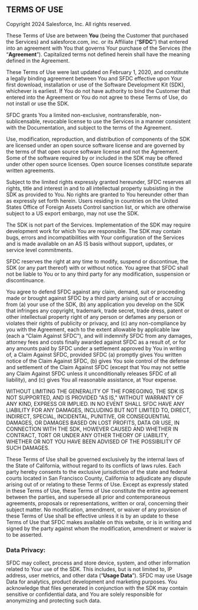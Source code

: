 ## TERMS OF USE

Copyright 2024 Salesforce, Inc. All rights reserved.

These Terms of Use are between **You** (being the Customer that purchased the Services) and salesforce.com, inc. or its Affiliate (“**SFDC**”) that entered into an agreement with You that governs Your purchase of the Services (the “**Agreement**”). Capitalized terms not defined herein shall have the meaning defined in the Agreement.
 
These Terms of Use were last updated on February 1, 2020, and constitute a legally binding agreement between You and SFDC effective upon Your first download, installation or use of the Software Development Kit (SDK), whichever is earliest. If You do not have authority to bind the Customer that entered into the Agreement or You do not agree to these Terms of Use, do not install or use the SDK.
 
SFDC grants You a limited non-exclusive, non­transferable, non-sublicensable, revocable license to use the Services in a manner consistent with the Documentation, and subject to the terms of the Agreement.

Use, modification, reproduction, and distribution of components of the SDK are licensed under an open source software license and are governed by the terms of that open source software license and not the Agreement. Some of the software required by or included in the SDK may be offered under other open source licenses. Open source licenses constitute separate written agreements.

Subject to the limited rights expressly granted hereunder, SFDC reserves all rights, title and interest in and to all intellectual property subsisting in the SDK as provided to You. No rights are granted to You hereunder other than as expressly set forth herein.  Users residing in countries on the United States Office of Foreign Assets Control sanction list, or which are otherwise subject to a US export embargo, may not use the SDK.
 
The SDK is not part of the Services. Implementation of the SDK may require development work for which You are responsible. The SDK may contain bugs, errors and incompatibilities with Your configuration of the Services and is made available on an AS IS basis without support, updates, or service level commitments.
 
SFDC reserves the right at any time to modify, suspend or discontinue, the SDK (or any part thereof) with or without notice. You agree that SFDC shall not be liable to You or to any third party for any modification, suspension or discontinuance.

You agree to defend SFDC against any claim, demand, suit or proceeding made or brought against SFDC by a third party arising out of or accruing from (a) your use of the SDK, (b) any application you develop on the SDK that infringes any copyright, trademark, trade secret, trade dress, patent or other intellectual property right of any person or defames any person or violates their rights of publicity or privacy, and (c) any non-compliance by you with the Agreement, each to the extent allowable by applicable law (each a “Claim Against SFDC”), and will indemnify SFDC from any damages, attorney fees and costs finally awarded against SFDC as a result of, or for any amounts paid by SFDC under a settlement approved by You in writing of, a Claim Against SFDC, provided SFDC (a) promptly gives You written notice of the Claim Against SFDC, (b) gives You sole control of the defense and settlement of the Claim Against SFDC (except that You may not settle any Claim Against SFDC unless it unconditionally releases SFDC of all liability), and (c) gives You all reasonable assistance, at Your expense.

WITHOUT LIMITING THE GENERALITY OF THE FOREGOING, THE SDK IS NOT SUPPORTED, AND IS PROVIDED "AS IS," WITHOUT WARRANTY OF ANY KIND, EXPRESS OR IMPLIED. IN NO EVENT SHALL SFDC HAVE ANY LIABILITY FOR ANY DAMAGES, INCLUDING BUT NOT LIMITED TO, DIRECT, INDIRECT, SPECIAL, INCIDENTAL, PUNITIVE, OR CONSEQUENTIAL DAMAGES, OR DAMAGES BASED ON LOST PROFITS, DATA OR USE, IN CONNECTION WITH THE SDK, HOWEVER CAUSED AND WHETHER IN CONTRACT, TORT OR UNDER ANY OTHER THEORY OF LIABILITY, WHETHER OR NOT YOU HAVE BEEN ADVISED OF THE POSSIBILITY OF SUCH DAMAGES.
 
These Terms of Use shall be governed exclusively by the internal laws of the State of California, without regard to its conflicts of laws rules. Each party hereby consents to the exclusive jurisdiction of the state and federal courts located in San Francisco County, California to adjudicate any dispute arising out of or relating to these Terms of Use. Except as expressly stated in these Terms of Use, these Terms of Use constitute the entire agreement between the parties, and supersede all prior and contemporaneous agreements, proposals or representations, written or oral, concerning their subject matter. No modification, amendment, or waiver of any provision of these Terms of Use shall be effective unless it is by an update to these Terms of Use that SFDC makes available on this website, or is in writing and signed by the party against whom the modification, amendment or waiver is to be asserted.

### **Data Privacy:**
SFDC may collect, process and store device, system, and other information related to Your use of the SDK. This includes, but is not limited to, IP address, user metrics, and other data (“**Usage Data**”). SFDC may use Usage Data for analytics, product development and marketing purposes. You acknowledge that files generated in conjunction with the SDK may contain sensitive or confidential data, and You are solely responsible for anonymizing and protecting such data.

